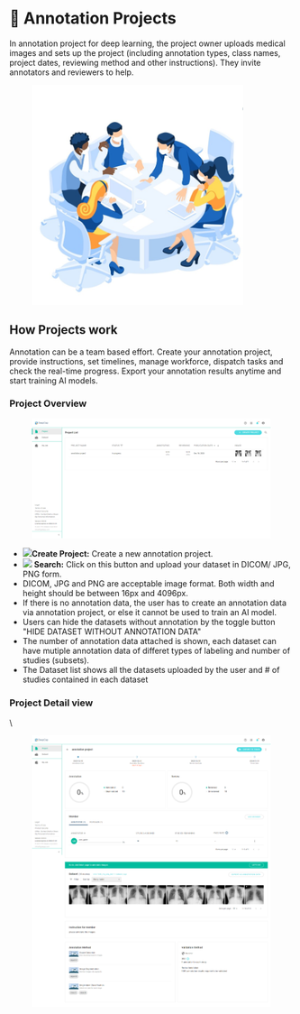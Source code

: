 # 📝 Annotation Projects

In annotation project for deep learning, the project owner uploads medical images and sets up the project (including annotation types, class names, project dates, reviewing method and other instructions). They invite annotators and reviewers to help.

<figure><img src="../../.gitbook/assets/illust_create_annotation_project.jpg" alt="" width="375"><figcaption></figcaption></figure>

## How Projects work

Annotation can be a team based effort. Create your annotation project, provide instructions, set timelines, manage workforce, dispatch tasks and check the real-time progress. Export your annotation results anytime and start training AI models.

### Project Overview

<figure><img src="../../.gitbook/assets/DeepCap_Project_Overview_In_Progress.png" alt=""><figcaption></figcaption></figure>

* &#x20;![](<../../.gitbook/assets/icon\_add (1).png>)**Create Project:** Create a new annotation project.
* ![](../../.gitbook/assets/icon\_magnify.png) **Search:** Click on this button and upload your dataset in DICOM/ JPG, PNG form.
* DICOM, JPG and PNG are acceptable image format. Both width and height should be between 16px and 4096px.
* If there is no annotation data, the user has to create an annotation data via annotation project, or else it cannot be used to train an AI model.
* Users can hide the datasets without annotation by the toggle button "HIDE DATASET WITHOUT ANNOTATION DATA"
* The number of annotation data attached is shown, each dataset can have mutiple annotation data of differet types of labeling and number of studies (subsets).
* The Dataset list shows all the datasets uploaded by the user and # of studies contained in each dataset

### Project Detail view

\


<figure><img src="../../.gitbook/assets/DeepCap_Project_Detail_1.png" alt=""><figcaption></figcaption></figure>





###
